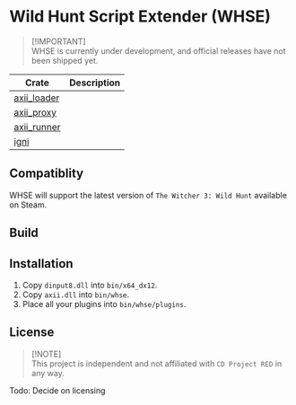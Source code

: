 # Wild Hunt Script Extender (WHSE)
> [!IMPORTANT]\
> WHSE is currently under development, and official releases have not been shipped yet.

| Crate         | Description |
|---------------|-------------|
| [axii_loader] |             |
| [axii_proxy]  |             |
| [axii_runner] |             |
| [igni]        |             |

## Compatiblity
WHSE will support the latest version of `The Witcher 3: Wild Hunt` available on Steam.

## Build

## Installation
1. Copy `dinput8.dll` into `bin/x64_dx12`.
2. Copy `axii.dll` into `bin/whse`.
3. Place all your plugins into `bin/whse/plugins`.

## License
> [!NOTE]\
> This project is independent and not affiliated with `CD Project RED` in any way.

Todo: Decide on licensing

[axii_loader]: ./axii_loader/
[axii_proxy]:  ./axii_proxy/
[axii_runner]: ./axii_runner/
[igni]:        ./igni/
